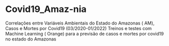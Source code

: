 # Covid19_Amaz-nia
Correlações entre Variáveis Ambientais do Estado do Amazonas ( AM),  Casos e Mortes por Covid19 (03/2020-01/2022)
Treinos e testes com Machine Learning ( Orange) para a previsão de casos e mortes por covid19 no estado do Amazonas
